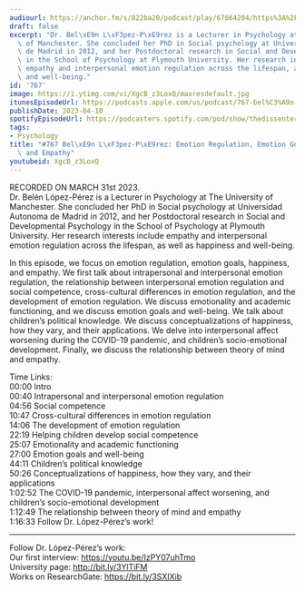 ```yaml
---
audiourl: https://anchor.fm/s/822ba20/podcast/play/67664204/https%3A%2F%2Fd3ctxlq1ktw2nl.cloudfront.net%2Fstaging%2F2023-2-31%2F6a8012a2-172d-0801-4ec4-74db127f4276.m4a
draft: false
excerpt: "Dr. Bel\xE9n L\xF3pez-P\xE9rez is a Lecturer in Psychology at The University\
  \ of Manchester. She concluded her PhD in Social psychology at Universidad Autonoma\
  \ de Madrid in 2012, and her Postdoctoral research in Social and Developmental Psychology\
  \ in the School of Psychology at Plymouth University. Her research interests include\
  \ empathy and interpersonal emotion regulation across the lifespan, as well as happiness\
  \ and well-being."
id: '767'
image: https://i.ytimg.com/vi/XgcB_z3LoxQ/maxresdefault.jpg
itunesEpisodeUrl: https://podcasts.apple.com/us/podcast/767-bel%C3%A9n-l%C3%B3pez-p%C3%A9rez-emotion-regulation-emotion-goals/id1451347236?i=1000608247748&uo=4
publishDate: 2023-04-10
spotifyEpisodeUrl: https://podcasters.spotify.com/pod/show/thedissenter/episodes/767-Beln-Lpez-Prez-Emotion-Regulation--Emotion-Goals--Happiness--and-Empathy-e21fesc
tags:
- Psychology
title: "#767 Bel\xE9n L\xF3pez-P\xE9rez: Emotion Regulation, Emotion Goals, Happiness,\
  \ and Empathy"
youtubeid: XgcB_z3LoxQ
---
```

<div class="timelinks">

RECORDED ON MARCH 31st 2023.  
Dr. Belén López-Pérez is a Lecturer in Psychology at The University of Manchester. She concluded her PhD in Social psychology at Universidad Autonoma de Madrid in 2012, and her Postdoctoral research in Social and Developmental Psychology in the School of Psychology at Plymouth University. Her research interests include empathy and interpersonal emotion regulation across the lifespan, as well as happiness and well-being.

In this episode, we focus on emotion regulation, emotion goals, happiness, and empathy. We first talk about intrapersonal and interpersonal emotion regulation, the relationship between interpersonal emotion regulation and social competence, cross-cultural differences in emotion regulation, and the development of emotion regulation. We discuss emotionality and academic functioning, and we discuss emotion goals and well-being. We talk about children’s political knowledge. We discuss conceptualizations of happiness, how they vary, and their applications. We delve into interpersonal affect worsening during the COVID-19 pandemic, and children’s socio-emotional development. Finally, we discuss the relationship between theory of mind and empathy.

Time Links:  
<time>00:00</time> Intro  
<time>00:40</time> Intrapersonal and interpersonal emotion regulation  
<time>04:56</time> Social competence  
<time>10:47</time> Cross-cultural differences in emotion regulation  
<time>14:06</time> The development of emotion regulation  
<time>22:19</time> Helping children develop social competence  
<time>25:07</time> Emotionality and academic functioning  
<time>27:00</time> Emotion goals and well-being  
<time>44:11</time> Children’s political knowledge  
<time>50:26</time> Conceptualizations of happiness, how they vary, and their applications  
<time>1:02:52</time> The COVID-19 pandemic, interpersonal affect worsening, and children’s socio-emotional development  
<time>1:12:49</time> The relationship between theory of mind and empathy  
<time>1:16:33</time> Follow Dr. López-Pérez’s work!

---

Follow Dr. López-Pérez’s work:  
Our first interview: https://youtu.be/IzPY07uhTmo  
University page: http://bit.ly/3YlTiFM  
Works on ResearchGate: https://bit.ly/3SXIXib
</div>

